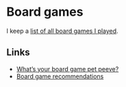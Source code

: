 # Board games

I keep a [list of all board games I played](https://boardgamegeek.com/collection/user/nikivi?subtype=boardgame&ff=1).

## Links

- [What’s your board game pet peeve?](https://www.reddit.com/r/boardgames/comments/ac9bjm/_/ed6d1w8/?context=1)
- [Board game recommendations](https://twitter.com/jaffathecake/status/1205808801762496513)
